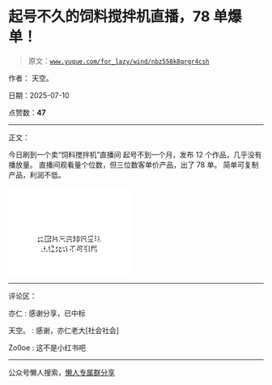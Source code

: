 # 起号不久的饲料搅拌机直播，78 单爆单！

> 原文：[`www.yuque.com/for_lazy/wind/nbz558k8qrgr4csh`](https://www.yuque.com/for_lazy/wind/nbz558k8qrgr4csh)

作者： 天空。

日期：2025-07-10

点赞数：**47**

* * *

正文：

今日刷到一个卖“饲料搅拌机”直播间 起号不到一个月，发布 12 个作品，几乎没有播放量。 直播间观看量个位数，但三位数客单价产品，出了 78 单。
简单可复制产品，利润不低。

![](img/56b6544dc7702a2121f1cbd1ef2d00a2.png "None")

* * *

评论区：

亦仁 : 感谢分享，已中标

天空。 : 感谢，亦仁老大[社会社会]

Zo0oe : 这不是小红书吧

* * *

公众号懒人搜索，[懒人专属群分享](https://lazybook.fun/#/blog/group)